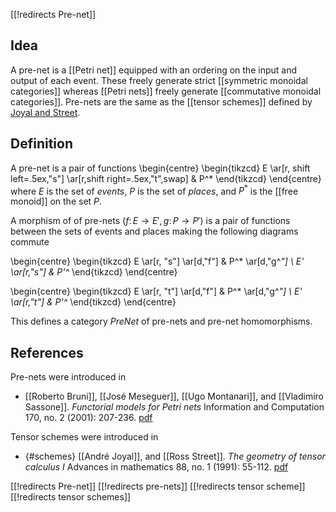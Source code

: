 [[!redirects Pre-net]]
## Idea

A pre-net is a [[Petri net]] equipped with an ordering on the input and output of each event. These freely generate strict [[symmetric monoidal categories]] whereas [[Petri nets]] freely generate [[commutative monoidal categories]]. Pre-nets are the same as the [[tensor schemes]] defined by [Joyal and Street](#schemes).

## Definition 

A pre-net is a pair of functions
\begin{centre}
\begin{tikzcd}
E \ar[r, shift left=.5ex,"s"] \ar[r,shift right=.5ex,"t",swap] & P^*
\end{tikzcd}
\end{centre}
where $E$ is the set of _events_, $P$ is the set of _places_, and $P^*$ is the [[free monoid]] on the set $P$.

A morphism of of pre-nets $(f \colon E \to E', g \colon P \to P')$ is a pair of functions between the sets of events and places making the following diagrams commute

\begin{centre}
\begin{tikzcd}
E \ar[r, "s"] \ar[d,"f"] & P^* \ar[d,"g^*"] \\
E' \ar[r,"s"] & P'^* 
\end{tikzcd}
\end{centre}

\begin{centre}
\begin{tikzcd}
E \ar[r, "t"] \ar[d,"f"] & P^* \ar[d,"g^*"] \\
E' \ar[r,"t"] & P'^* 
\end{tikzcd}
\end{centre}

This defines a category $PreNet$ of pre-nets and pre-net homomorphisms.

## References

Pre-nets were introduced in

*  [[Roberto Bruni]], [[José Meseguer]], [[Ugo Montanari]], and [[Vladimiro Sassone]]. _Functorial models for Petri nets_ Information and Computation 170, no. 2 (2001): 207-236. [pdf](https://eprints.soton.ac.uk/264742/1/prenetsIandCOff.pdf)

Tensor schemes were introduced in

* {#schemes} [[André Joyal]], and [[Ross Street]]. _The geometry of tensor calculus I_ Advances in mathematics 88, no. 1 (1991): 55-112. [pdf](https://core.ac.uk/download/pdf/82659437.pdf)

[[!redirects Pre-net]] 
[[!redirects pre-nets]] 
[[!redirects tensor scheme]] 
[[!redirects tensor schemes]] 
